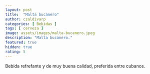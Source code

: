 ```yaml
---
layout: post
title:  "Malta bucanero"
author: czaldivarp
categories: [ Bebidas ]
tags: [ cerveza ]
image: assets/images/malta-bucanero.jpeg
description: "Malta bucanero."
featured: true
hidden: true
rating: 5
---
```


Bebida refrefante y de muy buena calidad, preferida entre cubanos.